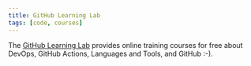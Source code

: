 ```yaml
---
title: GitHub Learning Lab
tags: [code, courses]
---
```

The [GitHub Learning Lab](https://lab.github.com/) provides online training courses for free about DevOps, GitHub Actions, Languages and Tools, and GitHub :-).
